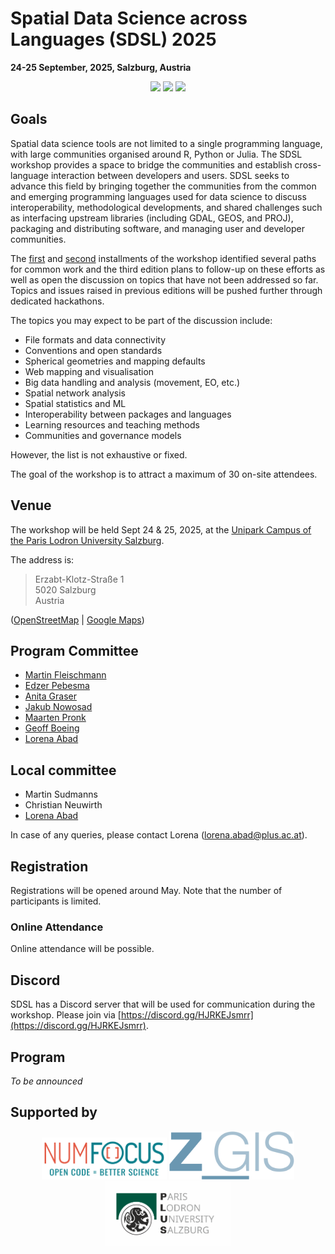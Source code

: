 # Spatial Data Science across Languages (SDSL) 2025

__24-25 September, 2025, Salzburg, Austria__

<center>
<a href="https://www.r-project.org/"><img src="https://upload.wikimedia.org/wikipedia/commons/thumb/c/c1/Rlogo.png/274px-Rlogo.png" width=80></a>
<a href="https://www.python.org/"><img src="https://upload.wikimedia.org/wikipedia/commons/thumb/c/c3/Python-logo-notext.svg/438px-Python-logo-notext.svg.png" width=80></a>
<a href="https://julialang.org/"><img src="https://upload.wikimedia.org/wikipedia/commons/thumb/1/1f/Julia_Programming_Language_Logo.svg/512px-Julia_Programming_Language_Logo.svg.png" width=80></a>
</center>

## Goals

Spatial data science tools are not limited to a single programming language, with large communities organised around R, Python or Julia.
The SDSL workshop provides a space to bridge the communities and establish cross-language interaction between developers and users.
SDSL seeks to advance this field by bringing together the communities from the common and emerging programming languages used for data science to discuss interoperability, methodological developments, and shared challenges such as interfacing upstream libraries (including GDAL, GEOS, and PROJ), packaging and distributing software, and managing user and developer communities. 

The [first](https://r-spatial.org/sdsl/) and [second](https://spatial-data-science.github.io/2024/) installments of the workshop identified several paths for common work and the third edition plans to follow-up on these efforts as well as open the discussion on topics that have not been addressed so far. 
Topics and issues raised in previous editions will be pushed further through dedicated hackathons.

The topics you may expect to be part of the discussion include:

- File formats and data connectivity
- Conventions and open standards
- Spherical geometries and mapping defaults
- Web mapping and visualisation
- Big data handling and analysis (movement, EO, etc.)
- Spatial network analysis
- Spatial statistics and ML
- Interoperability between packages and languages
- Learning resources and teaching methods
- Communities and governance models

However, the list is not exhaustive or fixed.

The goal of the workshop is to attract a maximum of 30 on-site attendees.

## Venue

The workshop will be held Sept 24 & 25, 2025, at the [Unipark Campus of the Paris Lodron University Salzburg](https://www.plus.ac.at/?lang=en).

The address is:

> Erzabt-Klotz-Straße 1<br>
> 5020 Salzburg<br>
> Austria<br>

([OpenStreetMap](https://www.openstreetmap.org/way/127807575) | [Google Maps](https://maps.app.goo.gl/g6yCwPMGSqyynjka8))

## Program Committee

- [Martin Fleischmann](https://martinfleischmann.net/)
- [Edzer Pebesma](https://www.uni-muenster.de/Geoinformatics/institute/staff/index.php/119/Edzer_Pebesma)
- [Anita Graser](https://anitagraser.com/)
- [Jakub Nowosad](https://jakubnowosad.com)
- [Maarten Pronk](https://www.deltares.nl/en/expertise/our-people/maarten-pronk)
- [Geoff Boeing](https://geoffboeing.com/)
- [Lorena Abad](https://loreabad6.github.io/)

## Local committee

- Martin Sudmanns
- Christian Neuwirth
- [Lorena Abad](https://loreabad6.github.io/)

In case of any queries, please contact Lorena ([lorena.abad@plus.ac.at](mailto:lorena.abad@plus.ac.at)).

## Registration

Registrations will be opened around May. 
Note that the number of participants is limited.

### Online Attendance

Online attendance will be possible. 
<!-- Online participation is free of charge. If you plan to join the symposium online, please indicate that in the registration form. -->

## Discord

SDSL has a Discord server that will be used for communication during the workshop. Please join via [https://discord.gg/HJRKEJsmrr](https://discord.gg/HJRKEJsmrr).

## Program

_To be announced_

## Supported by

<center>
<a href="https://numfocus.org/"><img src="figs/numfocus.png" width=200></a>
<a href="https://www.plus.ac.at/geoinformatik/?lang=en"><img src="figs/zgis.png" width=200></a>
<a href="https://www.plus.ac.at/?lang=en"><img src="figs/plus.svg" width=200></a>
</center>
 
